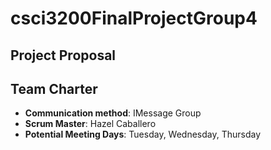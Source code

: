 # csci3200FinalProjectGroup4


## Project Proposal




## Team Charter
 - **Communication method**: IMessage Group
 - **Scrum Master**: Hazel Caballero
 - **Potential Meeting Days**: Tuesday, Wednesday, Thursday

